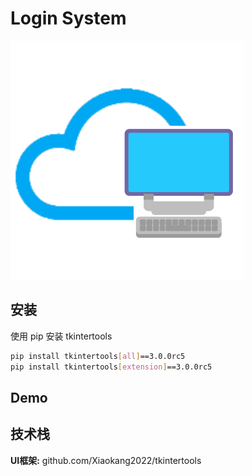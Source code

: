 
# Login System


![Logo](https://raw.githubusercontent.com/Rain-dewdrop/Login-System/refs/heads/main/icon.png)


## 安装

使用 pip 安装 tkintertools

```bash
pip install tkintertools[all]==3.0.0rc5
pip install tkintertools[extension]==3.0.0rc5
```
    

## Demo





## 技术栈

**UI框架:** github.com/Xiaokang2022/tkintertools


